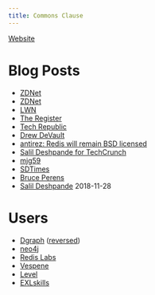 ```yaml
---
title: Commons Clause
---
```


[Website](http://commonsclause.com/)

# Blog Posts

- [ZDNet](https://www.zdnet.com/article/open-source-licensing-war-commons-clause/)
- [ZDNet](https://www.zdnet.com/article/redis-labs-and-common-clause-attacked-where-it-hurts-with-open-source-code/)
- [LWN](https://lwn.net/Articles/763179/)
- [The Register](https://www.theregister.co.uk/2018/08/23/redis_database_license_change)
- [Tech Republic](https://www.techrepublic.com/article/why-redis-labs-made-a-huge-mistake-when-it-changed-its-open-source-licensing-strategy/)
- [Drew DeVault](https://drewdevault.com/2018/08/22/Commons-clause-will-destroy-open-source.html)
- [antirez: Redis will remain BSD licensed](http://antirez.com/news/120)
- [Salil Deshpande for TechCrunch](https://techcrunch.com/2018/09/07/commons-clause-stops-open-source-abuse/)
- [mjg59](https://mjg59.dreamwidth.org/51177.html)
- [SDTimes](https://sdtimes.com/os/the-commons-clause-causes-open-source-disruption/)
- [Bruce Perens](https://perens.com/2018/08/31/redis-the-commons-clause-and-making-open-source-licenses-not-open-source/)
- [Salil Deshpande](https://techcrunch.com/2018/11/29/the-crusade-against-open-source-abuse/) 2018-11-28

# Users

- [Dgraph](https://blog.dgraph.io/post/relicensing-dgraph/) ([reversed](https://github.com/dgraph-io/dgraph/commit/3d0b2cd84f04b263f6c5128e682a63be8dcb220d))
- [neo4j](https://github.com/neo4j/neo4j)
- [Redis Labs](https://redislabs.com/community/licenses/)
- [Vespene](https://github.com/vespene-io/vespene#license)
- [Level](https://level.app/)
- [EXLskills](https://exlskills.com/)
